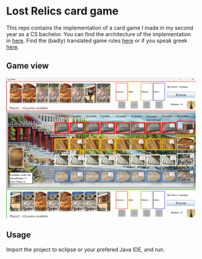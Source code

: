 # Lost Relics card game

This repo contains the implementation of a card game I made in my second year as a CS bachelor. You can find the architecture of the implementation in [here](Reportv2.pdf). Find the (badly) translated game rules [here](HY252-Project_Xamena_Anaktora(english).pdf) or if you speak greek [here](HY252-Project_Xamena_Anaktora(here).pdf).

## Game view
![](GameplayStartScreenshot.png)

## Usage
Import the project to eclipse or your prefered Java IDE, and run.